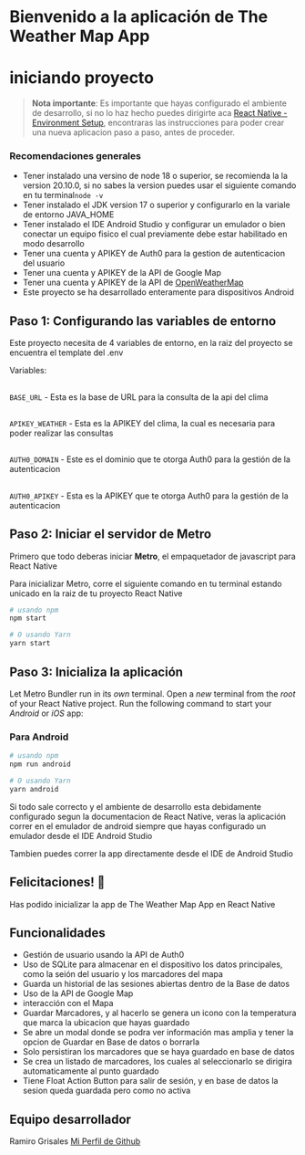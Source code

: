 # Bienvenido a la aplicación de The Weather Map App

# iniciando proyecto

>**Nota importante**: Es importante que hayas configurado el ambiente de desarrollo, si no lo haz hecho puedes dirigirte aca [React Native - Environment Setup](https://reactnative.dev/docs/environment-setup), encontraras las instrucciones para poder crear una nueva aplicacion paso a paso, antes de proceder.

### Recomendaciones generales

-   Tener instalado una versino de node 18 o superior, se recomienda la la version 20.10.0, si no sabes la version puedes usar el siguiente comando en tu terminal```node -v```
-   Tener instalado el JDK version 17 o superior y configurarlo en la variale de entorno JAVA_HOME
-   Tener instalado el IDE Android Studio y configurar un emulador o bien conectar un equipo fisico el cual previamente debe estar habilitado en modo desarrollo
-   Tener una cuenta y APIKEY de Auth0 para la gestion de autenticacion del usuario
-   Tener una cuenta y APIKEY de la API de Google Map
-   Tener una cuenta y APIKEY de la API de [OpenWeatherMap](https://openweathermap.org/api)
-   Este proyecto se ha desarrollado enteramente para dispositivos Android


## Paso 1: Configurando las variables de entorno

Este proyecto necesita de 4 variables de entorno, en la raiz del proyecto se encuentra el template del .env

Variables:
##
```BASE_URL```       - Esta es la base de URL para la consulta de la api del clima
##
```APIKEY_WEATHER``` - Esta es la APIKEY del clima, la cual es necesaria para poder realizar las consultas
##
```AUTH0_DOMAIN```   - Este es el dominio que te otorga Auth0 para la gestión de la autenticacion
##
```AUTH0_APIKEY```   - Esta es la APIKEY que te otorga Auth0 para la gestión de la autenticacion


## Paso 2: Iniciar el servidor de Metro

Primero que todo deberas iniciar **Metro**, el empaquetador de javascript para React Native

Para inicializar Metro, corre el siguiente comando en tu terminal estando unicado en la raiz de tu proyecto React Native

```bash
# usando npm
npm start

# O usando Yarn
yarn start
```

## Paso 3: Inicializa la aplicación

Let Metro Bundler run in its _own_ terminal. Open a _new_ terminal from the _root_ of your React Native project. Run the following command to start your _Android_ or _iOS_ app:

### Para Android

```bash
# usando npm
npm run android

# O usando Yarn
yarn android
```

Si todo sale correcto y el ambiente de desarrollo esta debidamente configurado segun la documentacion de React Native, veras la aplicación correr en el emulador de android siempre que hayas configurado un emulador desde el IDE Android Studio


Tambien puedes correr la app directamente desde el IDE de Android Studio

## Felicitaciones! :tada:

Has podido inicializar la app de The Weather Map App en React Native

## Funcionalidades

-   Gestión de usuario usando la API de Auth0
-   Uso de SQLite para almacenar en el dispositivo los datos principales, como la seión del usuario y los marcadores del mapa
-   Guarda un historial de las sesiones abiertas dentro de la Base de datos
-   Uso de la API de Google Map
-   interacción con el Mapa
-   Guardar Marcadores, y al hacerlo se genera un icono con la temperatura que marca la ubicacion que hayas guardado
-   Se abre un modal donde se podra ver información mas amplia y tener la opcion de Guardar en Base de datos o borrarla
-   Solo persistiran los marcadores que se haya guardado en base de datos
-   Se crea un listado de marcadores, los cuales al seleccionarlo se dirigira automaticamente al punto guardado
-   Tiene Float Action Button para salir de sesión, y en base de datos la sesion queda guardada pero como no activa

## Equipo desarrollador

Ramiro Grisales [Mi Perfil de Github](https://github.com/orimarselasirg)
